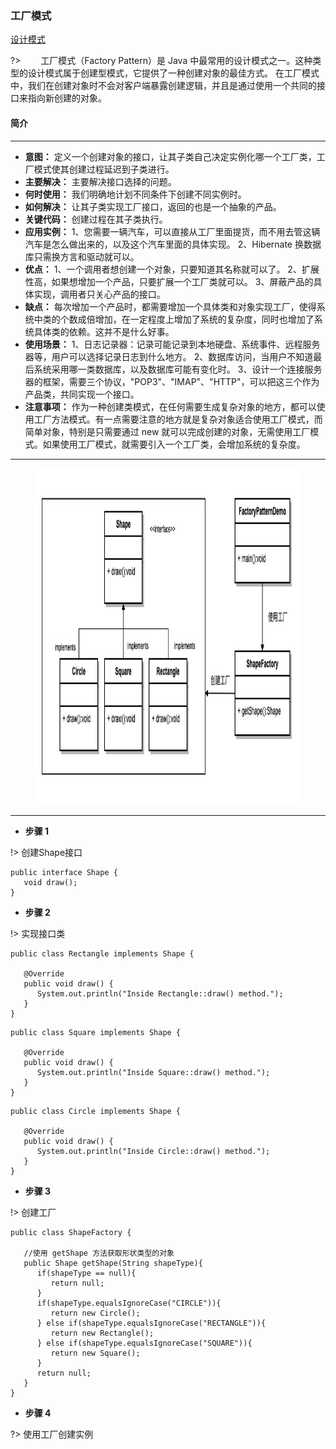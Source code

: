 ### 工厂模式  <!-- {docsify-ignore-all} -->
[设计模式](https://www.runoob.com/design-pattern/design-pattern-tutorial.html ':crossorgin')
  
?> &emsp;&emsp;工厂模式（Factory Pattern）是 Java 中最常用的设计模式之一。这种类型的设计模式属于创建型模式，它提供了一种创建对象的最佳方式。
   在工厂模式中，我们在创建对象时不会对客户端暴露创建逻辑，并且是通过使用一个共同的接口来指向新创建的对象。
#### 简介
*****

- **意图：** 定义一个创建对象的接口，让其子类自己决定实例化哪一个工厂类，工厂模式使其创建过程延迟到子类进行。
- **主要解决：** 主要解决接口选择的问题。
- **何时使用：** 我们明确地计划不同条件下创建不同实例时。
- **如何解决：** 让其子类实现工厂接口，返回的也是一个抽象的产品。
- **关键代码：** 创建过程在其子类执行。
- **应用实例：** 1、您需要一辆汽车，可以直接从工厂里面提货，而不用去管这辆汽车是怎么做出来的，以及这个汽车里面的具体实现。 2、Hibernate 换数据库只需换方言和驱动就可以。
- **优点：** 1、一个调用者想创建一个对象，只要知道其名称就可以了。 2、扩展性高，如果想增加一个产品，只要扩展一个工厂类就可以。 3、屏蔽产品的具体实现，调用者只关心产品的接口。
- **缺点：** 每次增加一个产品时，都需要增加一个具体类和对象实现工厂，使得系统中类的个数成倍增加，在一定程度上增加了系统的复杂度，同时也增加了系统具体类的依赖。这并不是什么好事。
- **使用场景：** 1、日志记录器：记录可能记录到本地硬盘、系统事件、远程服务器等，用户可以选择记录日志到什么地方。 2、数据库访问，当用户不知道最后系统采用哪一类数据库，以及数据库可能有变化时。 3、设计一个连接服务器的框架，需要三个协议，"POP3"、"IMAP"、"HTTP"，可以把这三个作为产品类，共同实现一个接口。
- **注意事项：** 作为一种创建类模式，在任何需要生成复杂对象的地方，都可以使用工厂方法模式。有一点需要注意的地方就是复杂对象适合使用工厂模式，而简单对象，特别是只需要通过 new 就可以完成创建的对象，无需使用工厂模式。如果使用工厂模式，就需要引入一个工厂类，会增加系统的复杂度。

*****
<figure class="thumbnails">
    <img src="assets/img/design/factory.jpg" style="width: 834px;height: 538px;" alt="Screenshot of content" title="Content">
</figure>

*****
- **步骤 1**   

!> 创建Shape接口
```text
public interface Shape {
   void draw();
}
```

- **步骤 2**

!> 实现接口类   
```text
public class Rectangle implements Shape {
 
   @Override
   public void draw() {
      System.out.println("Inside Rectangle::draw() method.");
   }
}
```
```text
public class Square implements Shape {
 
   @Override
   public void draw() {
      System.out.println("Inside Square::draw() method.");
   }
}
```
```text
public class Circle implements Shape {
 
   @Override
   public void draw() {
      System.out.println("Inside Circle::draw() method.");
   }
}
```
- **步骤 3**

!> 创建工厂 
```text
public class ShapeFactory {
    
   //使用 getShape 方法获取形状类型的对象
   public Shape getShape(String shapeType){
      if(shapeType == null){
         return null;
      }        
      if(shapeType.equalsIgnoreCase("CIRCLE")){
         return new Circle();
      } else if(shapeType.equalsIgnoreCase("RECTANGLE")){
         return new Rectangle();
      } else if(shapeType.equalsIgnoreCase("SQUARE")){
         return new Square();
      }
      return null;
   }
}
```

- **步骤 4**

?> 使用工厂创建实例
